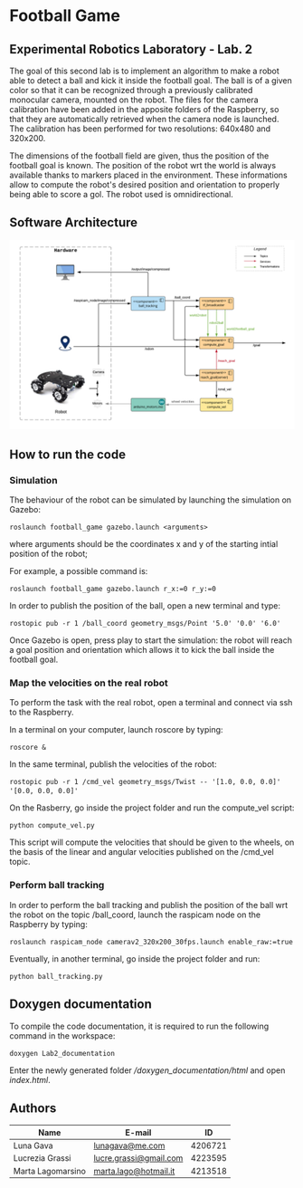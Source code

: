 # Football Game
## Experimental Robotics Laboratory - Lab. 2

The goal of this second lab is to implement an algorithm to make a robot able to detect a ball and kick it inside the football goal.
The ball is of a given color so that it can be recognized through a previously calibrated monocular camera, mounted on the robot. 
The files for the camera calibration have been added in the apposite folders of the Raspberry, so that they are automatically retrieved when the camera node is launched. The calibration has been performed for two resolutions: 640x480 and 320x200.

The dimensions of the football field are given, thus the position of the football goal is known.
The position of the robot wrt the world is always available thanks to markers placed in the environment.
These informations allow to compute the robot's desired position and orientation to properly being able to 
score a gol.
The robot used is omnidirectional.

## Software Architecture
<p align="center"> 
<img src="SoftwareArchitecture.jpg">
</p>

## How to run the code
### Simulation
The behaviour of the robot can be simulated by launching the simulation on Gazebo:
```
roslaunch football_game gazebo.launch <arguments>
```
where arguments should be the coordinates x and y of the starting intial position of the robot;
  
For example, a possible command is:
```
roslaunch football_game gazebo.launch r_x:=0 r_y:=0
```
In order to publish the position of the ball, open a new terminal and type:
```
rostopic pub -r 1 /ball_coord geometry_msgs/Point '5.0' '0.0' '6.0'
```
Once Gazebo is open, press play to start the simulation: the robot will reach a goal position and orientation
which allows it to kick the ball inside the football goal.

### Map the velocities on the real robot
To perform the task with the real robot, open a terminal and connect via ssh to the Raspberry.

In a terminal on your computer, launch roscore by typing:
```
roscore &
```
In the same terminal, publish the velocities of the robot:
```
rostopic pub -r 1 /cmd_vel geometry_msgs/Twist -- '[1.0, 0.0, 0.0]' '[0.0, 0.0, 0.0]'
```
On the Rasberry, go inside the project folder and run the compute_vel script:
```
python compute_vel.py
```
This script will compute the velocities that should be given to the wheels, on the basis of the linear and angular velocities published on the /cmd_vel topic.


### Perform ball tracking
In order to perform the ball tracking and publish the position of the ball wrt the robot on the topic /ball_coord, launch the raspicam node on the Raspberry by typing:
```
roslaunch raspicam_node camerav2_320x200_30fps.launch enable_raw:=true
```
Eventually, in another terminal, go inside the project folder and run:
```
python ball_tracking.py
```

## Doxygen documentation 
To compile the code documentation, it is required to run the following command in the workspace:
```
doxygen Lab2_documentation
``` 
Enter the newly generated folder */doxygen_documentation/html* and open *index.html*.

## Authors
| Name | E-mail | ID |
|------|--------|--------|
| Luna Gava| lunagava@me.com | 4206721 |
| Lucrezia Grassi | lucre.grassi@gmail.com | 4223595 |
| Marta Lagomarsino | marta.lago@hotmail.it | 4213518 |

